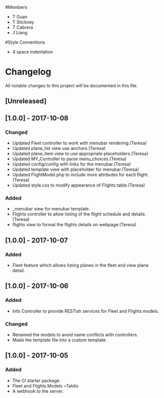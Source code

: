 #Members
- T Guan
- T Stickney
- T Cabrera
- J Liang

#Style Conventions
- 4 space indentation


# Changelog
All notable changes to this project will be documented in this file.

## [Unreleased]

## [1.0.0] - 2017-10-08
### Changed
- Updated Fleet controller to work with menubar rendering.(Teresa)
- Updated plane_list view use anchors.(Teresa)
- Updated plane_item view to use appropriate placeholders.(Teresa)
- Updated MY_Controller to parse menu_choices.(Teresa)
- Updated config/config with links for the menubar.(Teresa)
- Updated template view with placeholder for menubar.(Teresa)
- Updated FlightModel.php to include more attributes for each flight.(Teresa)
- Updated style.css to modify appearance of Flights table.(Teresa)

### Added
- _menubar view for menubar template.
- Flights controller to allow listing of the flight schedule and details.(Teresa)
- flights view to format the flights details on webpage.(Teresa)


## [1.0.0] - 2017-10-07
### Added
 - Fleet feature which allows listing planes in the fleet and view plane detail.

## [1.0.0] - 2017-10-06
### Added
 - Info Controller to provide RESTish services for Fleet and Flights models.
 
### Changed
- Renamed the models to avoid name conflicts with controllers. 
- Made the template file into a custom template.


## [1.0.0] - 2017-10-05
### Added
- The CI starter package.
- Fleet and Flights Models ~Takito
- A webhook to the server.
